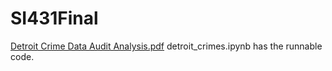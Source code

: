 # SI431Final
[Detroit Crime Data Audit Analysis.pdf](https://github.com/Icejuiceisgood/SI431Final/files/11155307/Detroit.Crime.Data.Audit.Analysis.pdf)
detroit_crimes.ipynb has the runnable code.

